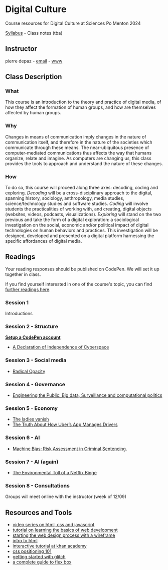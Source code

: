 # Digital Culture

Course resources for Digital Culture at Sciences Po Menton 2024

[Syllabus](https://github.com/periode/digital-culture-2019/blob/master/Depaz_Syllabus_Menton_2025.pdf) - Class notes (tba)

## Instructor

pierre depaz - [email](mailto:pierre.depaz@sciencespo.fr) - [www](https://pierredepaz.net)

## Class Description

### What

This course is an introduction to the theory and practice of digital media, of how they affect the formation of human groups, and how are themselves affected by human groups.

### Why

Changes in means of communication imply changes in the nature of communication itself, and therefore in the nature of the societies which communicate through these means. The near-ubiquitous presence of computer-mediated communications thus affects the way that humans organize, relate and imagine. As computers are changing us, this class provides the tools to approach and understand the nature of these changes.

### How

To do so, this course will proceed along three axes: decoding, coding and exploring.
*Decoding* will be a cross-disciplinary approach to the digital, spanning history, sociology, anthropology, media studies, science/technology studies and software studies.
*Coding* will involve students the practicalities of working with, and creating, digital objects (websites, videos, podcasts, visualizations).
*Exploring* will stand on the two previous and take the form of a digital exploration: a sociological investigation on the social, economic and/or political impact of digital technologies on human behaviors and practices. This investigation will be designed, developed and presented on a digital platform harnessing the specific affordances of digital media.

## Readings

Your reading responses should be published on CodePen. We will set it up together in class.

If you find yourself interested in one of the course's topic, you can find [further readings here](./reading_list.md).

### Session 1

Introductions

### Session 2 - Structure

__[Setup a CodePen account](https://codepen.io)__

- [A Declaration of Independence of Cyberspace](https://www.eff.org/cyberspace-independence)

### Session 3 - Social media

- [Radical Opacity](https://www.technologyreview.com/2010/08/23/200890/radical-opacity/)

### Session 4 - Governance

- [Engineering the Public: Big data, Surveillance and computational politics](https://firstmonday.org/ojs/index.php/fm/article/view/4901/4097)

### Session 5 - Economy

- [The ladies vanish](https://thenewinquiry.com/the-ladies-vanish/)
- [The Truth About How Uber’s App Manages Drivers](https://hbr.org/2016/04/the-truth-about-how-ubers-app-manages-drivers)

### Session 6 - AI

- [Machine Bias: Risk Assessment in Criminal Sentencing](https://www.propublica.org/article/machine-bias-risk-assessments-in-criminal-sentencing).

### Session 7 - AI (again)

- [The Environmental Toll of a Netflix Binge](https://www.theatlantic.com/technology/archive/2015/12/there-are-no-clean-clouds/420744/)

### Session 8 - Consultations

Groups will meet online with the instructor (week of 12/09)

## Resources and Tools

- [video series on html, css and javascript](https://www.youtube.com/watch?v=STPUv_f1IIw&list=PLyQtZRmg0ogeK2CitMK4fiQa8228_rxiV&index=2)
- [tutorial on learning the basics of web development](https://developer.mozilla.org/en-US/docs/Learn)
- [starting the web design process with a wireframe](https://blog.hubspot.com/website/website-wireframe)
- [intro to html](https://www.w3schools.com/html/default.asp)
- [interactive tutorial at khan academy](https://www.khanacademy.org/computing/computer-programming/html-css)
- [css positioning 101](https://alistapart.com/article/css-positioning-101/)
- [getting started with glitch](https://help.glitch.com/hc/en-us/articles/16287564744461-Getting-Started-Part-1-The-Project-Editor)
- [a complete guide to flex box](https://css-tricks.com/snippets/css/a-guide-to-flexbox/)
